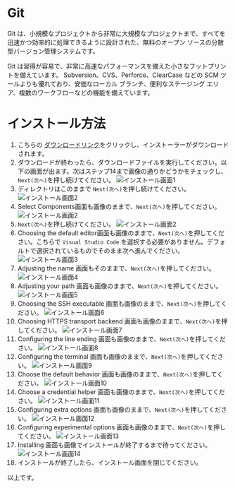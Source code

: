 # Git
Git は、小規模なプロジェクトから非常に大規模なプロジェクトまで、すべてを迅速かつ効率的に処理できるように設計された、無料のオープン ソースの分散型バージョン管理システムです。

Git は習得が容易で、非常に高速なパフォーマンスを備えた小さなフットプリントを備えています。 Subversion、CVS、Perforce、ClearCase などの SCM ツールよりも優れており、安価なローカル ブランチ、便利なステージング エリア、複数のワークフローなどの機能を備えています。


# インストール方法
1. こちらの [ダウンロードリンク](https://github.com/git-for-windows/git/releases/download/v2.37.2.windows.2/Git-2.37.2.2-64-bit.exe)をクリックし、インストーラーがダウンロードされます。
2. ダウンロードが終わったら、ダウンロードファイルを実行してください。以下の画面が出ます。次はステップ14まで画像の通りかどうかをチェックし、`Next(次へ)`を押し続けてください。
   ![インストール画面1](./images/git/ins1.png)  
3. ディレクトリはこのままで `Next(次へ)`を押し続けてください。
   ![インストール画面2](./images/git/001.png)
4. Select Components画面も画像のままで、`Next(次へ)`を押してください。
   ![インストール画面2](./images/git/ins2.png)
5. `Next(次へ)`を押し続けてください。
   ![インストール画面2](./images/git/002.png)
6. Choosing the default editor画面も画像のままで、`Next(次へ)`を押してください。こちらで `Visual Studio Code` を選択する必要がありません。デフォルトで選択されているものでそのまま次へ進んでください。
   ![インストール画面3](./images/git/ins3.png)
7. Adjusting the name 画面もそのままで、`Next(次へ)`を押してください。
   ![インストール画面4](./images/git/ins4.png)
8. Adjusting your path 画面も画像のままで、`Next(次へ)`を押してください。
   ![インストール画面5](./images/git/ins5.png)
9. Choosing the SSH executable 画面も画像のままで、`Next(次へ)`を押してください。
   ![インストール画面6](./images/git/ins6.png)
10. Choosing HTTPS transport backend 画面も画像のままで、`Next(次へ)`を押してください。
   ![インストール画面7](./images/git/ins7.png)
11. Configuring the line ending 画面も画像のままで、`Next(次へ)`を押してください。
   ![インストール画面8](./images/git/ins8.png)
12. Configuring the terminal 画面も画像のままで、`Next(次へ)`を押してください。
   ![インストール画面9](./images/git/ins9.png)
11. Choose the default behavior 画面も画像のままで、`Next(次へ)`を押してください。
   ![インストール画面10](./images/git/ins10.png)
12. Choose a credential helper 画面も画像のままで、`Next(次へ)`を押してください。
   ![インストール画面11](./images/git/ins11.png)
13. Configuring extra options 画面も画像のままで、`Next(次へ)`を押してください。
   ![インストール画面12](./images/git/ins12.png)
14. Configuring experimental options 画面も画像のままで、`Next(次へ)`を押してください。
   ![インストール画面13](./images/git/ins13.png)
15. Installing 画面も画像でインストールが終了するまで待ってください。
   ![インストール画面14](./images/git/ins14.png)
11. インストールが終了したら、インストール画面を閉じてください。

以上です。
